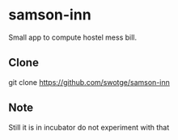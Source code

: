 samson-inn
==========

Small app to compute hostel mess bill.

Clone
-----

git clone https://github.com/swotge/samson-inn

Note
-----
Still it is in incubator do not experiment with that





